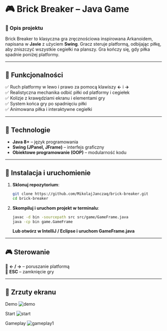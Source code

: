 # 🎮 Brick Breaker – Java Game

### 🔹 Opis projektu
Brick Breaker to klasyczna gra zręcznościowa inspirowana Arkanoidem, napisana w **Javie** z użyciem **Swing**. Gracz steruje platformą, odbijając piłkę, aby zniszczyć wszystkie cegiełki na planszy. Gra kończy się, gdy piłka spadnie poniżej platformy.

---

## 📌 Funkcjonalności
✅ Ruch platformy w lewo i prawo za pomocą klawiszy **←** i **→**  
✅ Realistyczna mechanika odbić piłki od platformy i cegiełek  
✅ Kolizje z krawędziami ekranu i elementami gry  
✅ System końca gry po spadnięciu piłki  
✅ Animowana piłka i interaktywne cegiełki  

---

## 🚀 Technologie
- **Java 8+** – język programowania
- **Swing (JPanel, JFrame)** – interfejs graficzny
- **Obiektowe programowanie (OOP)** – modularność kodu
---

## 🔧 Instalacja i uruchomienie
1. **Sklonuj repozytorium**:
   ```bash
   git clone https://github.com/MikolajJanczaq/brick-breaker.git
   cd brick-breaker
   ```
2. **Skompiluj i uruchom projekt w terminalu**:
   ```bash
   javac -d bin -sourcepath src src/game/GameFrame.java
   java -cp bin game.GameFrame
   ```
   **Lub otwórz w IntelliJ / Eclipse i uruchom GameFrame.java**

---

## 🎮 Sterowanie
🎯 **← / →** – poruszanie platformą  
🎯 **ESC** – zamknięcie gry  

---

## 📸 Zrzuty ekranu
Demo
![demo](https://github.com/user-attachments/assets/3c4ce218-f007-4ad0-8bcd-3fe5e84fc52b)

Start
![start](https://github.com/user-attachments/assets/71421abe-40ae-4a23-ad78-3e31486bf5d9)


Gameplay
![gameplay1](https://github.com/user-attachments/assets/7ebe4b9c-e487-4e8e-a91e-2eacb256bdd0)




